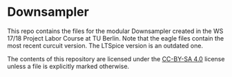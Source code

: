 Downsampler
===========

This repo contains the files for the modular Downsampler created in the WS 17/18 Project Labor Course at TU Berlin.
Note that the eagle files contain the most recent curcuit version. The LTSpice version is an outdated one.

The contents of this repository are licensed under the [CC-BY-SA 4.0](https://creativecommons.org/licenses/by-sa/4.0/) license unless a file is explicitly marked otherwise.
